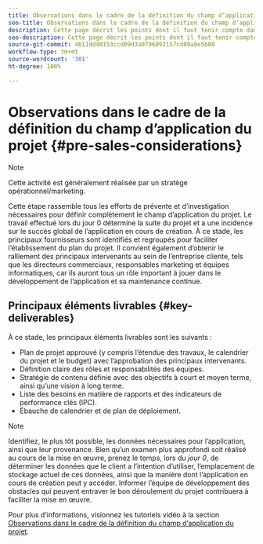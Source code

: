 ```yaml
---
title: Observations dans le cadre de la définition du champ d’application du projet
seo-title: Observations dans le cadre de la définition du champ d’application du projet
description: Cette page décrit les points dont il faut tenir compte dans le cadre de la définition du champ d’application d’un projet
seo-description: Cette page décrit les points dont il faut tenir compte dans le cadre de la définition du champ d’application d’un projet
source-git-commit: 4611dd40153ccd09d3a0796093157cd09a8e5b80
workflow-type: tm+mt
source-wordcount: '301'
ht-degree: 100%

---
```



# Observations dans le cadre de la définition du champ d’application du projet {#pre-sales-considerations}

>[!NOTE]
>Cette activité est généralement réalisée par un stratège opérationnel/marketing.

Cette étape rassemble tous les efforts de prévente et d’investigation nécessaires pour définir complètement le champ d’application du projet. Le travail effectué lors du jour 0 détermine la suite du projet et a une incidence sur le succès global de l’application en cours de création.
À ce stade, les principaux fournisseurs sont identifiés et regroupés pour faciliter l’établissement du plan du projet. Il convient également d’obtenir le ralliement des principaux intervenants au sein de l’entreprise cliente, tels que les directeurs commerciaux, responsables marketing et équipes informatiques, car ils auront tous un rôle important à jouer dans le développement de l’application et sa maintenance continue.

## Principaux éléments livrables {#key-deliverables}

À ce stade, les principaux éléments livrables sont les suivants :

* Plan de projet approuvé (y compris l’étendue des travaux, le calendrier du projet et le budget) avec l’approbation des principaux intervenants.
* Définition claire des rôles et responsabilités des équipes.
* Stratégie de contenu définie avec des objectifs à court et moyen terme, ainsi qu’une vision à long terme.
* Liste des besoins en matière de rapports et des indicateurs de performance clés (IPC).
* Ébauche de calendrier et de plan de déploiement.

>[!NOTE]
>
>Identifiez, le plus tôt possible, les données nécessaires pour l’application, ainsi que leur provenance. Bien qu’un examen plus approfondi soit réalisé au cours de la mise en œuvre, prenez le temps, lors du *jour 0*, de déterminer les données que le client a l’intention d’utiliser, l’emplacement de stockage actuel de ces données, ainsi que la manière dont l’application en cours de création peut y accéder. Informer l’équipe de développement des obstacles qui peuvent entraver le bon déroulement du projet contribuera à faciliter la mise en œuvre.

Pour plus d’informations, visionnez les tutoriels vidéo à la section [Observations dans le cadre de la définition du champ d’application du projet](https://helpx.adobe.com/fr/experience-manager/6-5/screens/using/project-considerations.html).
